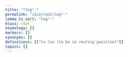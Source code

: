 ```yaml
---
title: "*legʰ-"
permalink: "/pie/root/legʰ-"
lemma_to_sort: "legʰ-"
klass: root
etymology: []
markers: []
synonyms: []
definitions: [["to lie (to be in resting position)"]]
topics: []
---
```


